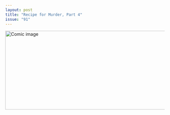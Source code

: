 ```yaml
---
layout: post
title: "Recipe for Murder, Part 4"
issue: "91"
---
```

<img src="{{ site.url }}/comics/91.png" title="Jury?  What's a jury?" alt="Comic image" width="780px" height="250px"/>

